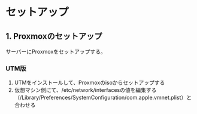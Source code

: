 # セットアップ

## 1. Proxmoxのセットアップ

サーバーにProxmoxをセットアップする。

### UTM版

1. UTMをインストールして、Proxmoxのisoからセットアップする
1. 仮想マシン側にて、/etc/network/interfacesの値を編集する（/Library/Preferences/SystemConfiguration/com.apple.vmnet.plist）と合わせる
